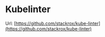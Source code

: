 # Kubelinter

Url: [https://github.com/stackrox/kube-linter](https://github.com/stackrox/kube-linter)
